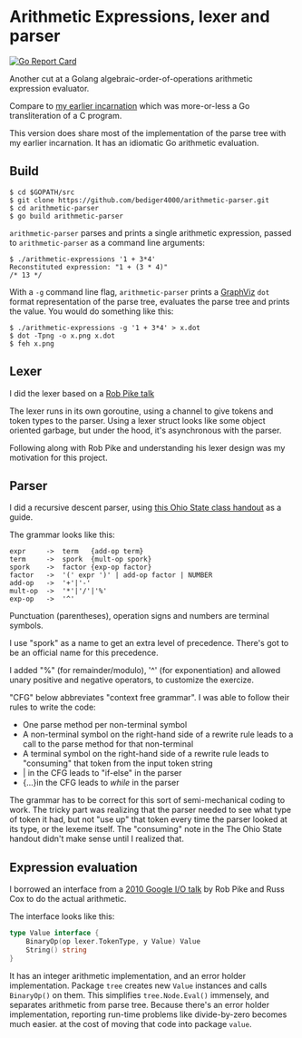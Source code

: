# Arithmetic Expressions, lexer and parser

[![Go Report Card](https://goreportcard.com/badge/github.com/bediger4000/arithmetic-parser)](https://goreportcard.com/report/github.com/bediger4000/arithmetic-parser)

Another cut at a Golang algebraic-order-of-operations arithmetic
expression evaluator.

Compare to [my earlier incarnation](https://github.com/bediger4000/arithmetic-expressions)
which was more-or-less a Go transliteration of a C program.

This version does share most of the implementation of the parse tree
with my earlier incarnation.
It has an idiomatic Go arithmetic evaluation.

## Build

    $ cd $GOPATH/src
    $ git clone https://github.com/bediger4000/arithmetic-parser.git
    $ cd arithmetic-parser
    $ go build arithmetic-parser

`arithmetic-parser` parses and prints a single arithmetic expression,
passed to `arithmetic-parser` as a command line arguments:

    $ ./arithmetic-expressions '1 + 3*4'
    Reconstituted expression: "1 + (3 * 4)"
    /* 13 */

With a `-g` command line flag,
`arithmetic-parser` prints a [GraphViz](http://graphviz.org/) `dot` format
representation of the parse tree,
evaluates the parse tree and prints the value.
You would do something like this:

    $ ./arithmetic-expressions -g '1 + 3*4' > x.dot
    $ dot -Tpng -o x.png x.dot
    $ feh x.png


## Lexer

I did the lexer based on a [Rob Pike talk](https://www.youtube.com/watch?v=HxaD_trXwRE)

The lexer runs in its own goroutine,
using a channel to give tokens and token types to the parser.
Using a lexer struct looks like some object oriented
garbage, but under the hood, it's asynchronous with the parser.

Following along with Rob Pike and understanding his lexer design
was my motivation for this project.

## Parser

I did a recursive descent parser,
using [this Ohio State class handout](http://web.cse.ohio-state.edu/software/2231/web-sw2/extras/slides/27.Recursive-Descent-Parsing.pdf)
as a guide.

The grammar looks like this:

    expr     ->  term   {add-op term}
    term     ->  spork  {mult-op spork}
    spork    ->  factor {exp-op factor}
    factor   ->  '(' expr ')' | add-op factor | NUMBER
    add-op   ->  '+'|'-'
    mult-op  ->  '*'|'/'|'%'
    exp-op   ->  '^'

Punctuation (parentheses), operation signs and numbers
are terminal symbols.

I use "spork" as a name to get an extra level of precedence.
There's got to be an official name for this precedence.

I added "%" (for remainder/modulo),
'^' (for exponentiation)
and allowed unary positive and negative operators,
to customize the exercize.

"CFG" below abbreviates "context free grammar".
I was able to follow their rules to write the code:

* One parse method per non-terminal symbol
* A non-terminal symbol on the right-hand side of a rewrite rule leads
  to a call to the parse method for that non-terminal
* A terminal symbol on the right-hand side of a rewrite rule leads to
  "consuming" that token from the input token string
* | in the CFG leads to "if-else" in the parser
* {...}in the CFG leads to *while* in the parser

The grammar has to be correct for this sort of semi-mechanical
coding to work.
The tricky part was realizing that the parser needed to see what
type of token it had,
but not "use up" that token every time the parser looked at its type,
or the lexeme itself.
The "consuming" note in the The Ohio State handout
didn't make sense until I realized that.

## Expression evaluation

I borrowed an interface from a [2010 Google I/O talk](https://blog.golang.org/io2010)
by Rob Pike and Russ Cox
to do the actual arithmetic.

The interface looks like this:

```go
type Value interface {
    BinaryOp(op lexer.TokenType, y Value) Value
    String() string
}
```

It has an integer arithmetic implementation,
and an error holder implementation.
Package `tree` creates new `Value` instances and
calls `BinaryOp()` on them.
This simplifies `tree.Node.Eval()` immensely,
and separates arithmetic from parse tree.
Because there's an error holder implementation,
reporting run-time problems like divide-by-zero
becomes much easier.
at the cost of moving that code into package `value`.
